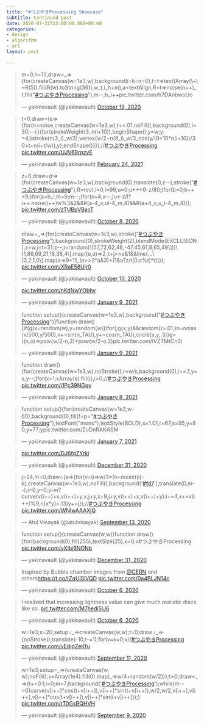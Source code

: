```yaml
---
title: "#つぶやきProcessing Showcase"
subtitle: Continued post
date: 2020-07-31T15:00:00.000+00:00
categories:
- design
- algorithm
- art
layout: post

---
```

<blockquote class="twitter-tweet"><p lang="en" dir="ltr">m=0,h=13,draw=_=>{for(createCanvas(w=1e3,w),background(i=k=n=0),t=t=>text(Array(\~\~R(5)).fill(R(w).toString(36)),w_t,i_h+m),a=textAlign,R=t=>noise(n++)_t,fill("<a href="https://twitter.com/hashtag/%E3%81%A4%E3%81%B6%E3%82%84%E3%81%8DProcessing?src=hash&ref_src=twsrc%5Etfw">#つぶやきProcessing</a>"),m--;h_i++<w-m;a(CENTER))R(1)<.2?(k=\~k,i+=2):k?(t(.75),t(.25)):(a(LEFT),t(.51),a(RIGHT)),t(.5)}; <a href="https://t.co/h7DAnbwoUo">pic.twitter.com/h7DAnbwoUo</a></p>— yakinavault (@yakinavault) <a href="https://twitter.com/yakinavault/status/1318168671672365057?ref_src=twsrc%5Etfw">October 19, 2020</a></blockquote> <script async src="https://platform.twitter.com/widgets.js" charset="utf-8"></script>

<blockquote class="twitter-tweet"><p lang="en" dir="ltr">t=0,draw=(e=>{for(n=noise,createCanvas(w=1e3,w),t+=.01,noFill(),background(0),i=30;--i;){for(strokeWeight(3_n(i+10)),beginShape(),y=w;y-=4;)stroke(n(3_i)_w/3),vertex(w/2+n(9_i)_w/3_cos(y/(9+10*n(i+10))/30+t+n(i+t/w)),y);endShape()}});//<a href="https://twitter.com/hashtag/%E3%81%A4%E3%81%B6%E3%82%84%E3%81%8DProcessing?src=hash&ref_src=twsrc%5Etfw">#つぶやきProcessing</a> <a href="https://t.co/UJV69rpzyE">pic.twitter.com/UJV69rpzyE</a></p>— yakinavault (@yakinavault) <a href="https://twitter.com/yakinavault/status/1364546514257924103?ref_src=twsrc%5Etfw">February 24, 2021</a></blockquote> <script async src="https://platform.twitter.com/widgets.js" charset="utf-8"></script>

<blockquote class="twitter-tweet"><p lang="en" dir="ltr">z=0,draw=(r=>{for(createCanvas(w=1e3,w),background(0),translate(0,z--),stroke("<a href="https://twitter.com/hashtag/%E3%81%A4%E3%81%B6%E3%82%84%E3%81%8DProcessing?src=hash&ref_src=twsrc%5Etfw">#つぶやきProcessing</a>"),R=rect,i=0,l=99,u=0;u++<9-z/80;)for(b=0;b++<9;)for(a=b_l,m=9;m--;)for(x=4;x--;)u<-z/l?i++:noise(i++)w%3&2&&R(a-4_x,ul-4_m,4)&&R(a+4_x,u_l-4_m,4)}); <a href="https://t.co/zTUBpVBacT">pic.twitter.com/zTUBpVBacT</a></p>— yakinavault (@yakinavault) <a href="https://twitter.com/yakinavault/status/1314055154853842945?ref_src=twsrc%5Etfw">October 8, 2020</a></blockquote> <script async src="https://platform.twitter.com/widgets.js" charset="utf-8"></script>

<blockquote class="twitter-tweet"><p lang="en" dir="ltr">draw=_=>{for(createCanvas(w=1e3,w),stroke("<a href="https://twitter.com/hashtag/%E3%81%A4%E3%81%B6%E3%82%84%E3%81%8DProcessing?src=hash&ref_src=twsrc%5Etfw">#つぶやきProcessing</a>"),background(0),strokeWeight(2),blendMode(EXCLUSION),z=w,j=t=31;z--;j=random(\[57,72,62,48,-47,45,61,8,65,49\]))\[1,86,69,21,18,38,4\].map((e,a)=>2_t+j>>a&1&&line(...\[3,2,1,0\].map(a=>9+11_(e>>2*a&3)+(1&a?z/t|0:z%t)*t)))}; <a href="https://t.co/XRaE58Ujr0">pic.twitter.com/XRaE58Ujr0</a></p>— yakinavault (@yakinavault) <a href="https://twitter.com/yakinavault/status/1314757749897478145?ref_src=twsrc%5Etfw">October 10, 2020</a></blockquote> <script async src="https://platform.twitter.com/widgets.js" charset="utf-8"></script>

<blockquote class="twitter-tweet"><p lang="und" dir="ltr"><a href="https://t.co/nKdNwYObhv">pic.twitter.com/nKdNwYObhv</a></p>— yakinavault (@yakinavault) <a href="https://twitter.com/yakinavault/status/1347930920251101186?ref_src=twsrc%5Etfw">January 9, 2021</a></blockquote> <script async src="https://platform.twitter.com/widgets.js" charset="utf-8"></script>

<blockquote class="twitter-tweet"><p lang="en" dir="ltr">function setup(){createCanvas(w=1e3,w),background("<a href="https://twitter.com/hashtag/%E3%81%A4%E3%81%B6%E3%82%84%E3%81%8DProcessing?src=hash&ref_src=twsrc%5Etfw">#つぶやきProcessing</a>")}function draw(){if(g(x=random(w),y=random(w)))for(;g(x,y)&&random()>.01;)n=noise(x/500,y/500),x+=sin(n_TAU),y+=cos(n_TAU),circle(x,y,.3)}g=((n,o)=>pow(w/2-n,2)+pow(w/2-o,2)<w*w/16); <a href="https://t.co/iVZTMtCn3i">pic.twitter.com/iVZTMtCn3i</a></p>— yakinavault (@yakinavault) <a href="https://twitter.com/yakinavault/status/1347903013042622467?ref_src=twsrc%5Etfw">January 9, 2021</a></blockquote> <script async src="https://platform.twitter.com/widgets.js" charset="utf-8"></script>

<blockquote class="twitter-tweet"><p lang="en" dir="ltr">function draw(){for(createCanvas(w=1e3,w),noStroke(),r=w/s,background(0),i+=.1,y=s;y--;)for(x=1;x<s-2;x++)y<s-1?m\[x-random(\[-1,1\])\]\[y\]=max(m\[x\]\[y+1\]-.2,0):m\[x\]\[s-1\]=25_noise(x/10,i),circle(x_r+15,y*r,m\[x\]\[y\])}m=Array(s=70).fill().map(()=>Array(s).fill()),i=0;//<a href="https://twitter.com/hashtag/%E3%81%A4%E3%81%B6%E3%82%84%E3%81%8DProcessing?src=hash&ref_src=twsrc%5Etfw">#つぶやきProcessing</a> <a href="https://t.co/i1Pc39NGqv">pic.twitter.com/i1Pc39NGqv</a></p>— yakinavault (@yakinavault) <a href="https://twitter.com/yakinavault/status/1347551617181093891?ref_src=twsrc%5Etfw">January 8, 2021</a></blockquote> <script async src="https://platform.twitter.com/widgets.js" charset="utf-8"></script>

<blockquote class="twitter-tweet"><p lang="en" dir="ltr">function setup(){for(createCanvas(w=1e3,w-60),background(0),fill(f=p="<a href="https://twitter.com/hashtag/%E3%81%A4%E3%81%B6%E3%82%84%E3%81%8DProcessing?src=hash&ref_src=twsrc%5Etfw">#つぶやきProcessing</a>"),textFont("mono"),textStyle(BOLD),x=1.01,r=67,s=95,y=80,y=77;y<w;y+=r)textSize(s),text(f+=p,x,y),s/=1.1082,r/=1.07} <a href="https://t.co/ZuDnRAKASM">pic.twitter.com/ZuDnRAKASM</a></p>— yakinavault (@yakinavault) <a href="https://twitter.com/yakinavault/status/1347199154594799618?ref_src=twsrc%5Etfw">January 7, 2021</a></blockquote> <script async src="https://platform.twitter.com/widgets.js" charset="utf-8"></script>

<blockquote class="twitter-tweet"><p lang="und" dir="ltr"><a href="https://t.co/DJ6fqZYrki">pic.twitter.com/DJ6fqZYrki</a></p>— yakinavault (@yakinavault) <a href="https://twitter.com/yakinavault/status/1344667716238639114?ref_src=twsrc%5Etfw">December 31, 2020</a></blockquote> <script async src="https://platform.twitter.com/widgets.js" charset="utf-8"></script>

<blockquote class="twitter-tweet"><p lang="cy" dir="ltr">j=24,m=0,draw=(a=>{for(v=(i=>w/3*(n=noise)(i)-k),createCanvas(w=1e3,w),noFill(),background('<a href="https://twitter.com/hashtag/fd7?src=hash&ref_src=twsrc%5Etfw">#fd7</a>'),translate(0,m--),i=0,y=0;y<w-m;y+=j)for(x=k=90;x<w-k;x+=9)if(y+k>-m?curve(v(i++)+x,v(i++)+y,x,j+y,x+9,j+y,v(i++)+x,v(i++)+y):i+=4,x+=v(i++)%9,n(x*y)<.13)y+=j});//<a href="https://twitter.com/hashtag/%E3%81%A4%E3%81%B6%E3%82%84%E3%81%8DProcessing?src=hash&ref_src=twsrc%5Etfw">#つぶやきProcessing</a> <a href="https://t.co/WNIwAAAXjQ">pic.twitter.com/WNIwAAAXjQ</a></p>— Atul Vinayak (@atulvinayak) <a href="https://twitter.com/atulvinayak/status/1305116417419653120?ref_src=twsrc%5Etfw">September 13, 2020</a></blockquote> <script async src="https://platform.twitter.com/widgets.js" charset="utf-8"></script>

<blockquote class="twitter-tweet"><p lang="en" dir="ltr">function setup(){createCanvas(w,w)}function draw(){for(background(0),fill(255),textSize(25),x=0;x<w;x+=a)for(y=0;y<w;y+=a)text(String.fromCharCode(int(noise(x/n+i,y/n)*s)+9600),x,y);i+=.01}s=60,w=n=1e3,a=w/s,i=0;//<a href="https://twitter.com/hashtag/%E3%81%A4%E3%81%B6%E3%82%84%E3%81%8DProcessing?src=hash&ref_src=twsrc%5Etfw">#つぶやきProcessing</a> <a href="https://t.co/yXIbj6NONb">pic.twitter.com/yXIbj6NONb</a></p>— yakinavault (@yakinavault) <a href="https://twitter.com/yakinavault/status/1344572855007154177?ref_src=twsrc%5Etfw">December 31, 2020</a></blockquote> <script async src="https://platform.twitter.com/widgets.js" charset="utf-8"></script>

<blockquote class="twitter-tweet"><p lang="en" dir="ltr">Inspired by Bubble chamber images from <a href="https://twitter.com/CERN?ref_src=twsrc%5Etfw">@CERN</a> and others<a href="https://t.co/tZqUlSlVQD">https://t.co/tZqUlSlVQD</a> <a href="https://t.co/0a4BLJN14c">pic.twitter.com/0a4BLJN14c</a></p>— yakinavault (@yakinavault) <a href="https://twitter.com/yakinavault/status/1313448660475109376?ref_src=twsrc%5Etfw">October 6, 2020</a></blockquote> <script async src="https://platform.twitter.com/widgets.js" charset="utf-8"></script>

<blockquote class="twitter-tweet"><p lang="en" dir="ltr">I realized that increasing lightness value can give much realistic discs like so. <a href="https://t.co/M7hedi5IJ6">pic.twitter.com/M7hedi5IJ6</a></p>— yakinavault (@yakinavault) <a href="https://twitter.com/yakinavault/status/1313353818910810112?ref_src=twsrc%5Etfw">October 6, 2020</a></blockquote> <script async src="https://platform.twitter.com/widgets.js" charset="utf-8"></script>

<blockquote class="twitter-tweet"><p lang="en" dir="ltr">w=1e3;s=20;setup=_=>createCanvas(w,w);t=0;draw=_=>{noStroke();translate(-10,t-=1);for(v=x=0;x<w;x+=s,v=x/s)for(z=y=0;y<w-t;y+=s,z=y/s){fill(p=z%5<2||v%6<3?0:\~\~(noise(v,z)*2.2)*255,p-70,0);rect(x,y,s,s)}}<br>//<a href="https://twitter.com/hashtag/%E3%81%A4%E3%81%B6%E3%82%84%E3%81%8DProcessing?src=hash&ref_src=twsrc%5Etfw">#つぶやきProcessing</a> <a href="https://t.co/yEdjdZeKfu">pic.twitter.com/yEdjdZeKfu</a></p>— yakinavault (@yakinavault) <a href="https://twitter.com/yakinavault/status/1304311898880405505?ref_src=twsrc%5Etfw">September 11, 2020</a></blockquote> <script async src="https://platform.twitter.com/widgets.js" charset="utf-8"></script>

<blockquote class="twitter-tweet"><p lang="en" dir="ltr">w=1e3;setup=_=&gt;{createCanvas(w, w);noFill();v=Array(1e4).fill(0).map(_=&gt;w/4+random(w/2))};t=0;draw=_=&gt;{t+=0.1;i=0;m=7;background(&#39;<a href="https://twitter.com/hashtag/%E3%81%A4%E3%81%B6%E3%82%84%E3%81%8DProcessing?src=hash&amp;ref_src=twsrc%5Etfw">#つぶやきProcessing</a>&#39;);while(m--&gt;0)curve(v[i++]*cos(t+v[i++]),v[i++]*sin(t+v[i++]),w/2,w/2,v[i++],v[i++],v[i++]*cos(t+v[i++]),v[i++]*sin(t+v[i++]));} <a href="https://t.co/rT0GsBQHVH">pic.twitter.com/rT0GsBQHVH</a></p>&mdash; yakinavault (@yakinavault) <a href="https://twitter.com/yakinavault/status/1303620597839097858?ref_src=twsrc%5Etfw">September 9, 2020</a></blockquote> <script async src="https://platform.twitter.com/widgets.js" charset="utf-8"></script>